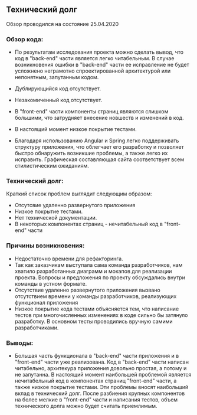 ## Технический долг

Обзор проводился на состояние 25.04.2020

### Обзор кода:
- По результатам исследования проекта можно сделать вывод, что код в "back-end" части является легко
читабельным. В случае возникновения ошибки в "back-end" части ее исправление не будет
усложнено неграмотно спроектированной архитектурой или непонятным, запутанным кодом.

- Дублирующийся код отсутствует.

- Незакомиченный код отсутствует.

- В "front-end" части компоненты страниц являются слишком большими, что затрудняет внесение новшеств и изменений в код.

- В настоящий момент низкое покрытие тестами.

- Благодаря использованию Angular и Spring легко поддерживать структуру приложения, что облегчает его разработку и позволяет быстро обнаружить возникшие проблемы, а также легко их исправить. Графическая составляющая сайта соответствует всем стилистическим ожиданиям.

### Технический долг:
Краткий список проблем выглядит следующим образом:
- Отсутсвие удаленно развернутого приложения
- Низкое покрытие тестами.
- Нет технической документации.
- В некоторых компонентах страниц - нечитабельный код в "front-end" части

### Причины возникновения:
- Недостаточно времени для рефакторинга.
- Так как заказчикам выступала сама команда разработчиков, нам хватило разработанных диаграмм и мокапов для реализации проекта. Вопросы и предложения по проекту обсуждались внутри команды в устном формате.
- Отсутствие удаленно развернутого приложения вызвано отсутствием времени у команды разработчиков, реализующих функционал приложения
- Низкое покрытие кода тестами объясняется тем, что написание тестов при многочисленных изменениях в коде сильно бы затянуло разработку. В основном тесты проводились вручную самими разработчиками.

### Выводы:
- Большая часть функционала в "back-end" части приложения и в "front-end" части уже реализована. Код в "back-end" части написан читабельно,
архитекура приложения довольно простая, а потому и не запутанна. В настоящий момент
наибольшей проблемой является нечитабельный код в компонентах страниц "front-end" части, а также низкое покрытие тестами.
Эти проблемы вносят наибольший вклад в технический долг. После разбиения крупных компонентов на более мелкие в "front-end" части
и написания тестов, объем технического долга можно будет считать приемлимым.
